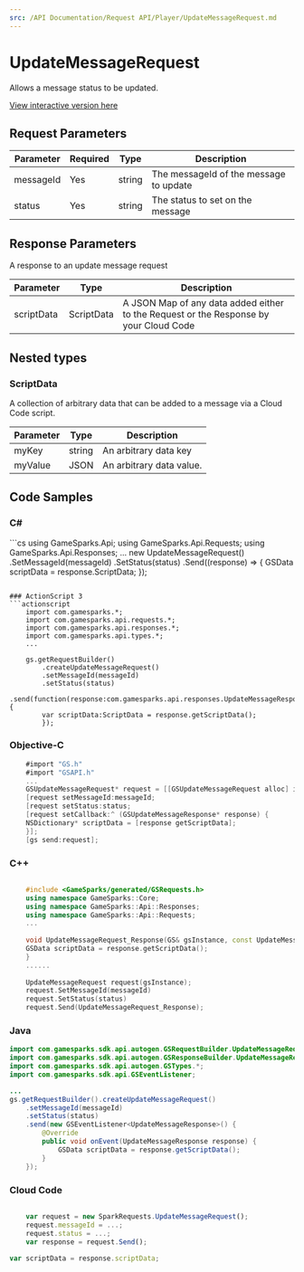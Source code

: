 ```yaml
---
src: /API Documentation/Request API/Player/UpdateMessageRequest.md
---
```


# UpdateMessageRequest


Allows a message status to be updated.


<a href="https://api.gamesparks.net/#updatemessagerequest" target="_gsapi">View interactive version here</a>

## Request Parameters

Parameter | Required | Type | Description
--------- | -------- | ---- | -----------
messageId | Yes | string | The messageId of the message to update
status | Yes | string | The status to set on the message

## Response Parameters


A response to an update message request

Parameter | Type | Description
--------- | ---- | -----------
scriptData | ScriptData | A JSON Map of any data added either to the Request or the Response by your Cloud Code

## Nested types

### ScriptData

A collection of arbitrary data that can be added to a message via a Cloud Code script.

Parameter | Type | Description
--------- | ---- | -----------
myKey | string | An arbitrary data key
myValue | JSON | An arbitrary data value.


## Code Samples

<h3>C#</h3>
```cs
	using GameSparks.Api;
	using GameSparks.Api.Requests;
	using GameSparks.Api.Responses;
	...
	new UpdateMessageRequest()
		.SetMessageId(messageId)
		.SetStatus(status)
		.Send((response) => {
		GSData scriptData = response.ScriptData; 
		});

```

### ActionScript 3
```actionscript
	import com.gamesparks.*;
	import com.gamesparks.api.requests.*;
	import com.gamesparks.api.responses.*;
	import com.gamesparks.api.types.*;
	...
	
	gs.getRequestBuilder()
	    .createUpdateMessageRequest()
		.setMessageId(messageId)
		.setStatus(status)
		.send(function(response:com.gamesparks.api.responses.UpdateMessageResponse):void {
		var scriptData:ScriptData = response.getScriptData(); 
		});

```

### Objective-C
```objectivec
	#import "GS.h"
	#import "GSAPI.h"
	...
	GSUpdateMessageRequest* request = [[GSUpdateMessageRequest alloc] init];
	[request setMessageId:messageId;
	[request setStatus:status;
	[request setCallback:^ (GSUpdateMessageResponse* response) {
	NSDictionary* scriptData = [response getScriptData]; 
	}];
	[gs send:request];

```

### C++
```cpp

	#include <GameSparks/generated/GSRequests.h>
	using namespace GameSparks::Core;
	using namespace GameSparks::Api::Responses;
	using namespace GameSparks::Api::Requests;
	...
	
	void UpdateMessageRequest_Response(GS& gsInstance, const UpdateMessageResponse& response) {
	GSData scriptData = response.getScriptData(); 
	}
	......
	
	UpdateMessageRequest request(gsInstance);
	request.SetMessageId(messageId)
	request.SetStatus(status)
	request.Send(UpdateMessageRequest_Response);
```

### Java
```java
import com.gamesparks.sdk.api.autogen.GSRequestBuilder.UpdateMessageRequest;
import com.gamesparks.sdk.api.autogen.GSResponseBuilder.UpdateMessageResponse;
import com.gamesparks.sdk.api.autogen.GSTypes.*;
import com.gamesparks.sdk.api.GSEventListener;

...
gs.getRequestBuilder().createUpdateMessageRequest()
	.setMessageId(messageId)
	.setStatus(status)
	.send(new GSEventListener<UpdateMessageResponse>() {
		@Override
		public void onEvent(UpdateMessageResponse response) {
			GSData scriptData = response.getScriptData(); 
		}
	});

```

### Cloud Code
```javascript

	var request = new SparkRequests.UpdateMessageRequest();
	request.messageId = ...;
	request.status = ...;
	var response = request.Send();
	
var scriptData = response.scriptData; 
```


